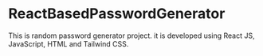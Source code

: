 # ReactBasedPasswordGenerator
This is random password generator project. it is developed using React JS, JavaScript, HTML and Tailwind CSS.
